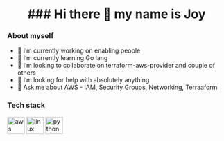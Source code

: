 <link rel="stylesheet" href="https://cdn.jsdelivr.net/gh/devicons/devicon@master/devicon.min.css">

<h1 align="center"> ### Hi there 👋 my name is Joy </h1>

### About myself

- 🔭 I’m currently working on enabling people 
- 🌱 I’m currently learning Go lang
- 👯 I’m looking to collaborate on terraform-aws-provider and couple of others
- 🤔 I’m looking for help with absolutely anything
- 💬 Ask me about AWS - IAM, Security Groups, Networking, Terraaform

### Tech stack

<p align="left">
  <img src="https://devicons.github.io/devicon/devicon.git/icons/amazonwebservices/amazonwebservices-original-wordmark.svg" alt="aws" width="40" height="40"/> 
  <i class="devicon-nodejs-plain colored"></i>
  <img src="https://devicons.github.io/devicon/devicon.git/icons/linux/linux-original.svg" alt="linux" width="40" height="40"/> 
  <img src="https://devicons.github.io/devicon/devicon.git/icons/python/python-original.svg" alt="python" width="40" height="40"/>   
</p>

<!-- in your header -->


<!-- in your body -->
